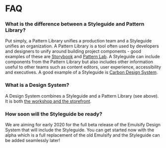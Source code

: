 # FAQ

### What is the difference between a Styleguide and Pattern Library?

Put simply, a Pattern Library unifies a production team and a Styleguide unifies an organization. A Pattern Library is a tool often used by developers and designers to unify around building project components - good examples of these are [Storybook](https://storybook.js.org/) and [Pattern Lab](https://patternlab.io/). A Styleguide can include components from the Pattern Library but also includes other information useful to other teams such as content editors, user experience, accessibility and executives. A good example of a Styleguide is [Carbon Design System](https://www.carbondesignsystem.com/).

### What is a Design System?

A Design System combines a Styleguide and a Pattern Library \(see above\). It is both [the workshop and the storefront](https://bradfrost.com/blog/post/the-workshop-and-the-storefront/).

### How soon will the Styleguide be ready?

We are aiming for early 2020 for the full beta release of the Emulsify Design System that will include the Styleguide. You can get started now with the alpha which is a full replacement of the old Emulsify and the Styleguide can be added seamlessly later!


